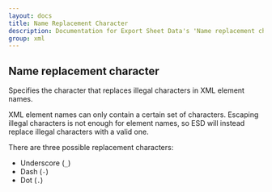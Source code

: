 ```yaml
---
layout: docs
title: Name Replacement Character
description: Documentation for Export Sheet Data's 'Name replacement character' option.
group: xml
---
```


Name replacement character
--------------------------
Specifies the character that replaces illegal characters in XML element names.

XML element names can only contain a certain set of characters. Escaping illegal characters is not enough for element names, so ESD will instead replace illegal characters with a valid one.

There are three possible replacement characters:

- Underscore (` _ `)
- Dash (` - `)
- Dot (` . `)
